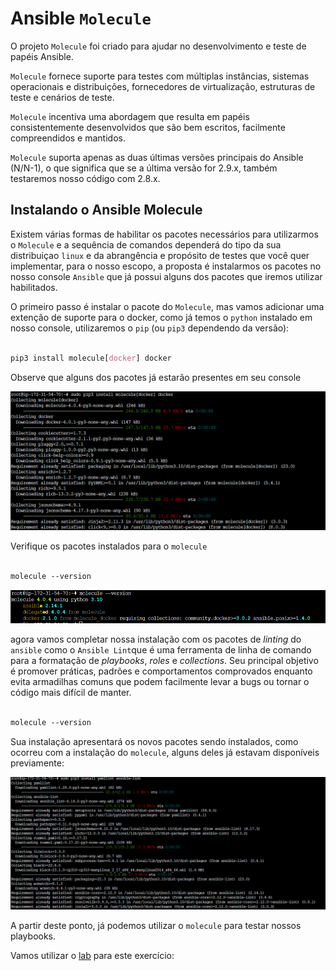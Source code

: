 Ansible `Molecule`
=======================================================

O projeto `Molecule` foi criado para ajudar no desenvolvimento e teste de papéis Ansible.

`Molecule` fornece suporte para testes com múltiplas instâncias, sistemas operacionais e distribuições, fornecedores de virtualização, estruturas de teste e cenários de teste.

`Molecule` incentiva uma abordagem que resulta em papéis consistentemente desenvolvidos que são bem escritos, facilmente compreendidos e mantidos.

`Molecule` suporta apenas as duas últimas versões principais do Ansible (N/N-1), o que significa que se a última versão for 2.9.x, também testaremos nosso código com 2.8.x.

Instalando o Ansible Molecule
---------------------------------------------------

Existem várias formas de habilitar os pacotes necessários para utilizarmos o `Molecule` e a sequência de comandos dependerá do tipo da sua distribuiçao `linux` e da abrangência e propósito de testes que você quer implementar, para o nosso escopo, a proposta é instalarmos os pacotes no nosso console `Ansible` que já possui alguns dos pacotes que iremos utilizar habilitados.

O primeiro passo é instalar o pacote do `Molecule`, mas vamos adicionar uma extenção de suporte para o docker, como já temos o `python` instalado em nosso console, utilizaremos o `pip` (ou `pip3` dependendo da versão):

```css

pip3 install molecule[docker] docker

```
Observe que alguns dos pacotes já estarão presentes em seu console

![installing Molecule](images/05-02-01.png)

Verifique os pacotes instalados para o `molecule`

```css

molecule --version

```

![Molecule Version](images/05-02-02.png)

agora vamos completar nossa instalação com os pacotes de _linting_ do `ansible` como o `Ansible Lint`que é uma ferramenta de linha de comando para a formatação de _playbooks_, _roles_ e _collections_. Seu principal objetivo é promover práticas, padrões e comportamentos comprovados enquanto evita armadilhas comuns que podem facilmente levar a bugs ou tornar o código mais difícil de manter.

```css

molecule --version

```

Sua instalação apresentará os novos pacotes sendo instalados, como ocorreu com a instalação do `molecule`, alguns deles já estavam disponíveis previamente:

![Installing lint](images/05-02-03.png)

A partir deste ponto, já podemos utilizar o `molecule` para testar nossos playbooks.

Vamos utilizar o [lab](labs/01-lab.md) para este exercício:
